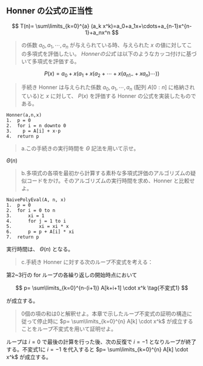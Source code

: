 <!--
<script type="text/javascript" async
  src="https://cdnjs.cloudflare.com/ajax/libs/mathjax/2.7.7/MathJax.js?config=TeX-MML-AM_CHTML">
</script>
-->

## Honner の公式の正当性
>

$$
T(n)= \sum\limits_{k=0}^{a} (a_k x^k)=a_0+a_1x+\cdots+a_{n-1}x^{n-1}+a_nx^n
$$

>の係数 $a_0,a_1,\cdots,a_n$ が与えられている時、与えられた $x$ の値に対してこの多項式を評価したい。 $Honner の公式$ は以下のようなカッコ付けに基づいて多項式を評価する。

$$
P(x)= a_0+x(a_1+x(a_2+\cdots+x(a_{n1-}+xa_n)\cdots))
$$

>手続き Honner は与えられた係数 $a_0,a_1,\cdots,a_n$ (配列 $A[0:n]$ に格納されている)と $x$ に対して、 $P(x)$ を評価する Honner の公式を実装したものである。

```
Honner(a,n,x)
1.  p = 0
2.  for i = n downto 0
3.    p = A[i] + x⋅p
4.  return p
```

>a.この手続きの実行時間を $\Theta$ 記法を用いて示せ。

$\Theta(n)$

>b.多項式の各項を最初から計算する素朴な多項式評価のアルゴリズムの疑似コードをかけ。そのアルゴリズムの実行時間を求め、Honner と比較せよ。

```
NaivePolyEval(A, n, x)
1.  p = 0
2.  for i = 0 to n
3.      xi = 1
4.      for j = 1 to i
5.          xi = xi * x
6.      p = p + A[i] * xi
7.  return p
```

実行時間は、 $\Theta(n)$ となる。

>c.手続き Honner に対する次のループ不変式を考える：

第2~3行の for ループの各繰り返しの開始時点において

$$
p= \sum\limits_{k=0}^{n-(i+1)} A[k+i+1] \cdot x^k \tag{不変式1}
$$

が成立する。

>0個の項の和は0と解釈せよ。本章で示したループ不変式の証明の構造に従って停止時に $p= \sum\limits_{k=0}^{n} A[k] \cdot x^k$ が成立することをループ不変式を用いて証明せよ。

ループは $i=0$ で最後の計算を行った後、次の反復で $i=−1$ となりループが終了する。不変式1に $i=−1$ を代入すると $p= \sum\limits_{k=0}^{n} A[k] \cdot x^k$ が成立する。